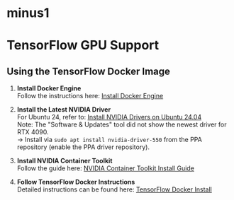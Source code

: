 # minus1

# TensorFlow GPU Support

## Using the TensorFlow Docker Image

1. **Install Docker Engine**  
   Follow the instructions here: [Install Docker Engine](https://docs.docker.com/engine/install/)

2. **Install the Latest NVIDIA Driver**  
   For Ubuntu 24, refer to: [Install NVIDIA Drivers on Ubuntu 24.04](https://linuxconfig.org/how-to-install-nvidia-drivers-on-ubuntu-24-04)  
   Note: The "Software & Updates" tool did not show the newest driver for RTX 4090.  
   -> Install via `sudo apt install nvidia-driver-550` from the PPA repository (enable the PPA driver repository).

3. **Install NVIDIA Container Toolkit**  
   Follow the guide here: [NVIDIA Container Toolkit Install Guide](https://docs.nvidia.com/datacenter/cloud-native/container-toolkit/latest/install-guide.html)

4. **Follow TensorFlow Docker Instructions**  
   Detailed instructions can be found here: [TensorFlow Docker Install](https://www.tensorflow.org/install/docker)